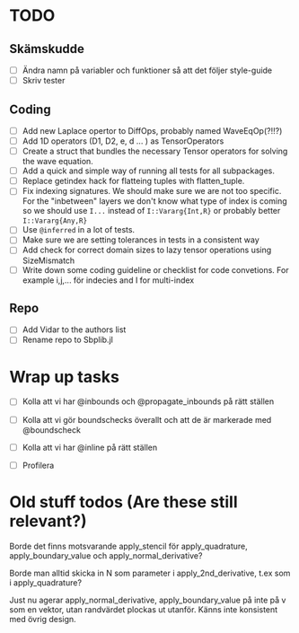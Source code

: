 # TODO

## Skämskudde
 - [ ] Ändra namn på variabler och funktioner så att det följer style-guide
 - [ ] Skriv tester

## Coding
 - [ ] Add new Laplace opertor to DiffOps, probably named WaveEqOp(?!!?)
 - [ ] Add 1D operators (D1, D2, e, d ... ) as TensorOperators
 - [ ] Create a struct that bundles the necessary Tensor operators for solving the wave equation.
 - [ ] Add a quick and simple way of running all tests for all subpackages.
 - [ ] Replace getindex hack for flatteing tuples with flatten_tuple.
 - [ ] Fix indexing signatures. We should make sure we are not too specific. For the "inbetween" layers we don't know what type of index is coming so we should use `I...` instead of `I::Vararg{Int,R}` or probably better `I::Vararg{Any,R}`
 - [ ] Use `@inferred` in a lot of tests.
 - [ ] Make sure we are setting tolerances in tests in a consistent way
 - [ ] Add check for correct domain sizes to lazy tensor operations using SizeMismatch
 - [ ] Write down some coding guideline or checklist for code convetions. For example i,j,... för indecies and I for multi-index

## Repo
 - [ ] Add Vidar to the authors list
 - [ ] Rename repo to Sbplib.jl

# Wrap up tasks
 - [ ] Kolla att vi har @inbounds och @propagate_inbounds på rätt ställen
 - [ ] Kolla att vi gör boundschecks överallt och att de är markerade med @boundscheck
 - [ ] Kolla att vi har @inline på rätt ställen
 - [ ] Profilera


# Old stuff todos (Are these still relevant?)
Borde det finns motsvarande apply_stencil för apply_quadrature,
apply_boundary_value och apply_normal_derivative?

Borde man alltid skicka in N som parameter i apply_2nd_derivative, t.ex som i
apply_quadrature?

Just nu agerar apply_normal_derivative, apply_boundary_value på inte på v som
en vektor, utan randvärdet plockas ut utanför. Känns inte konsistent med övrig design.
